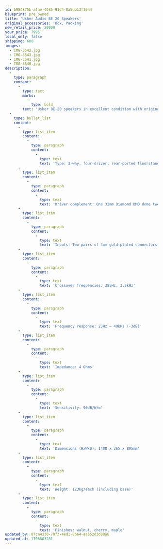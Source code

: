 ```yaml
---
id: b984875b-afae-4085-91d4-8a5db13f16a4
blueprint: pre_owned
title: 'Usher Audio BE 20 Speakers'
original_accessories: 'Box, Packing'
new_retail_price: 20000
your_price: 7995
local_only: false
shipping: 600
images:
  - IMG-3542.jpg
  - IMG-3543.jpg
  - IMG-3541.jpg
  - IMG-3540.jpg
description:
  -
    type: paragraph
    content:
      -
        type: text
        marks:
          -
            type: bold
        text: 'Usher BE-20 speakers in excellent condition with original crates and packing. Speakers sold as new for $20,000.00'
  -
    type: bullet_list
    content:
      -
        type: list_item
        content:
          -
            type: paragraph
            content:
              -
                type: text
                text: 'Type: 3-way, four-driver, rear-ported floorstanding loudspeaker.'
      -
        type: list_item
        content:
          -
            type: paragraph
            content:
              -
                type: text
                text: 'Driver complement: One 32mm Diamond DMD dome tweeter, 125mm Beryllium 0541A midrange dome, 2x ETON 11-584 275mm Kevlar woofers.'
      -
        type: list_item
        content:
          -
            type: paragraph
            content:
              -
                type: text
                text: 'Inputs: Two pairs of 4mm gold-plated connectors'
      -
        type: list_item
        content:
          -
            type: paragraph
            content:
              -
                type: text
                text: 'Crossover frequencies: 385Hz, 3.5kHz'
      -
        type: list_item
        content:
          -
            type: paragraph
            content:
              -
                type: text
                text: 'Frequency response: 23Hz – 40kHz (-3dB)'
      -
        type: list_item
        content:
          -
            type: paragraph
            content:
              -
                type: text
                text: 'Impedance: 4 Ohms'
      -
        type: list_item
        content:
          -
            type: paragraph
            content:
              -
                type: text
                text: 'Sensitivity: 90dB/W/m'
      -
        type: list_item
        content:
          -
            type: paragraph
            content:
              -
                type: text
                text: 'Dimensions (HxWxD): 1400 x 365 x 895mm'
      -
        type: list_item
        content:
          -
            type: paragraph
            content:
              -
                type: text
                text: 'Weight: 123kg/each (including base)'
      -
        type: list_item
        content:
          -
            type: paragraph
            content:
              -
                type: text
                text: 'Finishes: walnut, cherry, maple'
updated_by: 87ca4130-78f3-4ed1-8b64-aa552d3d08a8
updated_at: 1706803281
---
```

